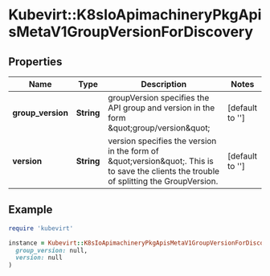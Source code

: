 # Kubevirt::K8sIoApimachineryPkgApisMetaV1GroupVersionForDiscovery

## Properties

| Name | Type | Description | Notes |
| ---- | ---- | ----------- | ----- |
| **group_version** | **String** | groupVersion specifies the API group and version in the form \&quot;group/version\&quot; | [default to &#39;&#39;] |
| **version** | **String** | version specifies the version in the form of \&quot;version\&quot;. This is to save the clients the trouble of splitting the GroupVersion. | [default to &#39;&#39;] |

## Example

```ruby
require 'kubevirt'

instance = Kubevirt::K8sIoApimachineryPkgApisMetaV1GroupVersionForDiscovery.new(
  group_version: null,
  version: null
)
```

